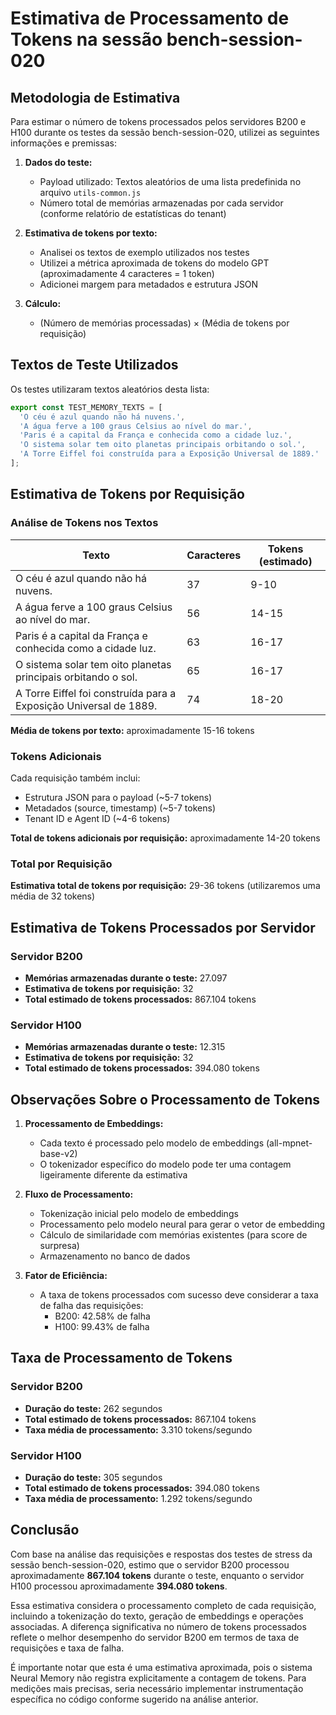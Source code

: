 # Estimativa de Processamento de Tokens na sessão bench-session-020

## Metodologia de Estimativa

Para estimar o número de tokens processados pelos servidores B200 e H100 durante os testes da sessão bench-session-020, utilizei as seguintes informações e premissas:

1. **Dados do teste:**
   - Payload utilizado: Textos aleatórios de uma lista predefinida no arquivo `utils-common.js`
   - Número total de memórias armazenadas por cada servidor (conforme relatório de estatísticas do tenant)

2. **Estimativa de tokens por texto:**
   - Analisei os textos de exemplo utilizados nos testes
   - Utilizei a métrica aproximada de tokens do modelo GPT (aproximadamente 4 caracteres = 1 token)
   - Adicionei margem para metadados e estrutura JSON

3. **Cálculo:**
   - (Número de memórias processadas) × (Média de tokens por requisição)

## Textos de Teste Utilizados

Os testes utilizaram textos aleatórios desta lista:

```javascript
export const TEST_MEMORY_TEXTS = [
  'O céu é azul quando não há nuvens.',
  'A água ferve a 100 graus Celsius ao nível do mar.',
  'Paris é a capital da França e conhecida como a cidade luz.',
  'O sistema solar tem oito planetas principais orbitando o sol.',
  'A Torre Eiffel foi construída para a Exposição Universal de 1889.'
];
```

## Estimativa de Tokens por Requisição

### Análise de Tokens nos Textos

| Texto | Caracteres | Tokens (estimado) |
|-------|------------|-------------------|
| O céu é azul quando não há nuvens. | 37 | 9-10 |
| A água ferve a 100 graus Celsius ao nível do mar. | 56 | 14-15 |
| Paris é a capital da França e conhecida como a cidade luz. | 63 | 16-17 |
| O sistema solar tem oito planetas principais orbitando o sol. | 65 | 16-17 |
| A Torre Eiffel foi construída para a Exposição Universal de 1889. | 74 | 18-20 |

**Média de tokens por texto:** aproximadamente 15-16 tokens

### Tokens Adicionais

Cada requisição também inclui:
- Estrutura JSON para o payload (~5-7 tokens)
- Metadados (source, timestamp) (~5-7 tokens)
- Tenant ID e Agent ID (~4-6 tokens)

**Total de tokens adicionais por requisição:** aproximadamente 14-20 tokens

### Total por Requisição

**Estimativa total de tokens por requisição:** 29-36 tokens (utilizaremos uma média de 32 tokens)

## Estimativa de Tokens Processados por Servidor

### Servidor B200

- **Memórias armazenadas durante o teste:** 27.097
- **Estimativa de tokens por requisição:** 32
- **Total estimado de tokens processados:** 867.104 tokens

### Servidor H100

- **Memórias armazenadas durante o teste:** 12.315
- **Estimativa de tokens por requisição:** 32
- **Total estimado de tokens processados:** 394.080 tokens

## Observações Sobre o Processamento de Tokens

1. **Processamento de Embeddings:**
   - Cada texto é processado pelo modelo de embeddings (all-mpnet-base-v2)
   - O tokenizador específico do modelo pode ter uma contagem ligeiramente diferente da estimativa

2. **Fluxo de Processamento:**
   - Tokenização inicial pelo modelo de embeddings
   - Processamento pelo modelo neural para gerar o vetor de embedding
   - Cálculo de similaridade com memórias existentes (para score de surpresa)
   - Armazenamento no banco de dados

3. **Fator de Eficiência:**
   - A taxa de tokens processados com sucesso deve considerar a taxa de falha das requisições:
     - B200: 42.58% de falha
     - H100: 99.43% de falha

## Taxa de Processamento de Tokens

### Servidor B200

- **Duração do teste:** 262 segundos
- **Total estimado de tokens processados:** 867.104 tokens
- **Taxa média de processamento:** 3.310 tokens/segundo

### Servidor H100

- **Duração do teste:** 305 segundos
- **Total estimado de tokens processados:** 394.080 tokens
- **Taxa média de processamento:** 1.292 tokens/segundo

## Conclusão

Com base na análise das requisições e respostas dos testes de stress da sessão bench-session-020, estimo que o servidor B200 processou aproximadamente **867.104 tokens** durante o teste, enquanto o servidor H100 processou aproximadamente **394.080 tokens**.

Essa estimativa considera o processamento completo de cada requisição, incluindo a tokenização do texto, geração de embeddings e operações associadas. A diferença significativa no número de tokens processados reflete o melhor desempenho do servidor B200 em termos de taxa de requisições e taxa de falha.

É importante notar que esta é uma estimativa aproximada, pois o sistema Neural Memory não registra explicitamente a contagem de tokens. Para medições mais precisas, seria necessário implementar instrumentação específica no código conforme sugerido na análise anterior.